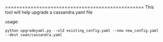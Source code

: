 =================================================
This tool will help upgrade a cassandra.yaml file


usage:
```
python upgradeyaml.py --old existing_config.yaml --new new_config.yaml --dest cwan/cassandra.yaml
```